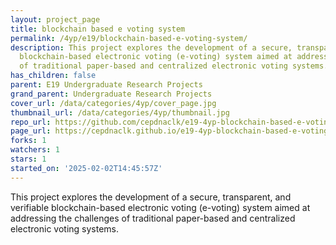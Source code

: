 ```yaml
---
layout: project_page
title: blockchain based e voting system
permalink: /4yp/e19/blockchain-based-e-voting-system/
description: This project explores the development of a secure, transparent, and verifiable
  blockchain-based electronic voting (e-voting) system aimed at addressing the challenges
  of traditional paper-based and centralized electronic voting systems.
has_children: false
parent: E19 Undergraduate Research Projects
grand_parent: Undergraduate Research Projects
cover_url: /data/categories/4yp/cover_page.jpg
thumbnail_url: /data/categories/4yp/thumbnail.jpg
repo_url: https://github.com/cepdnaclk/e19-4yp-blockchain-based-e-voting-system
page_url: https://cepdnaclk.github.io/e19-4yp-blockchain-based-e-voting-system
forks: 1
watchers: 1
stars: 1
started_on: '2025-02-02T14:45:57Z'
---
```


This project explores the development of a secure, transparent, and verifiable blockchain-based electronic voting (e-voting) system aimed at addressing the challenges of traditional paper-based and centralized electronic voting systems.